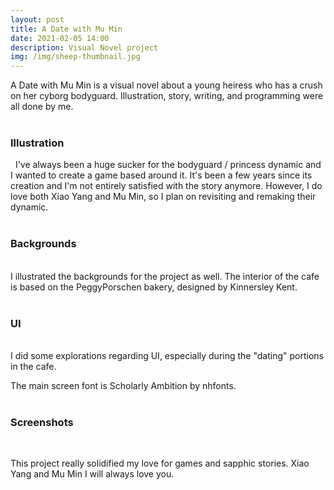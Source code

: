 ```yaml
---
layout: post
title: A Date with Mu Min 
date: 2021-02-05 14:00
description: Visual Novel project
img: /img/sheep-thumbnail.jpg
---
```


A Date with Mu Min is a visual novel about a young heiress who has a crush on her cyborg bodyguard. Illustration, story, writing, and programming were all done by me. 
<br>
<br>

<h3>Illustration</h3>
<img class="col half" src="{{ site.baseurl }}/img/shepherd_ref.jpg" alt="" title="Mu Min!"/>
<img class="col half" src="{{ site.baseurl }}/img/sheep_ref.jpg" alt="" title="Xiao Yang!"/>
I've always been a huge sucker for the bodyguard / princess dynamic and I wanted to create a game based around it. It's been a few years since its creation and I'm not entirely satisfied with the story anymore. However, I do love both Xiao Yang and Mu Min, so I plan on revisiting and remaking their dynamic. 
<br>
<br>
<h3>Backgrounds</h3>
<div class="img_row">
<img class="col half" src="{{ site.baseurl }}/img/mm-bg1.jpg" alt="" title="Cafe background"/>
<img class="col half" src="{{ site.baseurl }}/img/mm-bg2.jpg" alt="" title="Alleys background"/>
</div>
<div class="img_row">
<img class="center" src="{{ site.baseurl }}/img/mm-bg3.jpg" alt="" title="Streets background"/>
</div>
I illustrated the backgrounds for the project as well. The interior of the cafe is based on the PeggyPorschen bakery, designed by Kinnersley Kent.
<br>
<br>
<h3>UI</h3>
<div class="img_row">
    <img class="col half" src="{{ site.baseurl }}/img/dating-ui.jpg" alt="" title="Dating UI explorations."/>
    <img class="col half" src="{{ site.baseurl }}/img/sheep-start.jpg" alt="" title="Start Screen of A Date with Mu Min."/>
</div>
I did some explorations regarding UI, especially during the "dating" portions in the cafe. 

The main screen font is Scholarly Ambition by nhfonts.
<br>
<br>
<h3>Screenshots</h3>
<div class="img_row">
<img class="col half" src="{{ site.baseurl }}/img/sheep-date-1.jpg" alt="" title="Everyone together!"/>
<img class="col half" src="{{ site.baseurl }}/img/sheep-date-2.jpg" alt="" title="Luffy!"/>
</div>

This project really solidified my love for games and sapphic stories. Xiao Yang and Mu Min I will always love you.